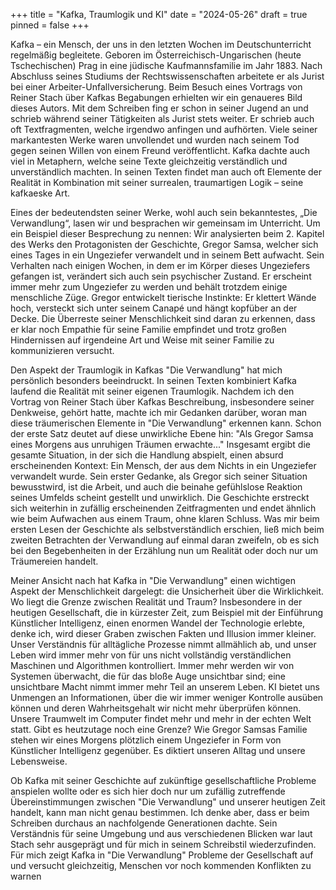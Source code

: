 +++
title = "Kafka, Traumlogik und KI"
date = "2024-05-26"
draft = true
pinned = false
+++


Kafka – ein Mensch, der uns in den letzten Wochen im Deutschunterricht regelmäßig begleitete. Geboren im Österreichisch-Ungarischen (heute Tschechischen) Prag in eine jüdische Kaufmannsfamilie im Jahr 1883. Nach Abschluss seines Studiums der Rechtswissenschaften arbeitete er als Jurist bei einer Arbeiter-Unfallversicherung. Beim Besuch eines Vortrags von Reiner Stach über Kafkas Begabungen erhielten wir ein genaueres Bild dieses Autors. Mit dem Schreiben fing er schon in seiner Jugend an und schrieb während seiner Tätigkeiten als Jurist stets weiter. Er schrieb auch oft Textfragmenten, welche irgendwo anfingen und aufhörten. Viele seiner markantesten Werke waren unvollendet und wurden nach seinem Tod gegen seinen Willen von einem Freund veröffentlicht. Kafka dachte auch viel in Metaphern, welche seine Texte gleichzeitig verständlich und unverständlich machten. In seinen Texten findet man auch oft Elemente der Realität in Kombination mit seiner surrealen, traumartigen Logik – seine kafkaeske Art.

Eines der bedeutendsten seiner Werke, wohl auch sein bekanntestes, „Die Verwandlung“, lasen wir und besprachen wir gemeinsam im Unterricht. Um ein Beispiel dieser Besprechung zu nennen: Wir analysierten beim 2. Kapitel des Werks den Protagonisten der Geschichte, Gregor Samsa, welcher sich eines Tages in ein Ungeziefer verwandelt und in seinem Bett aufwacht. Sein Verhalten nach einigen Wochen, in dem er im Körper dieses Ungeziefers gefangen ist, verändert sich auch sein psychischer Zustand. Er erscheint immer mehr zum Ungeziefer zu werden und behält trotzdem einige menschliche Züge. Gregor entwickelt tierische Instinkte: Er klettert Wände hoch, versteckt sich unter seinem Canapé und hängt kopfüber an der Decke. Die Überreste seiner Menschlichkeit sind daran zu erkennen, dass er klar noch Empathie für seine Familie empfindet und trotz großen Hindernissen auf irgendeine Art und Weise mit seiner Familie zu kommunizieren versucht.

Den Aspekt der Traumlogik in Kafkas "Die Verwandlung" hat mich persönlich besonders beeindruckt. In seinen Texten kombiniert Kafka laufend die Realität mit seiner eigenen Traumlogik. Nachdem ich den Vortrag von Reiner Stach über Kafkas Beschreibung, insbesondere seiner Denkweise, gehört hatte, machte ich mir Gedanken darüber, woran man diese träumerischen Elemente in "Die Verwandlung" erkennen kann. Schon der erste Satz deutet auf diese unwirkliche Ebene hin: "Als Gregor Samsa eines Morgens aus unruhigen Träumen erwachte..." Insgesamt ergibt die gesamte Situation, in der sich die Handlung abspielt, einen absurd erscheinenden Kontext: Ein Mensch, der aus dem Nichts in ein Ungeziefer verwandelt wurde. Sein erster Gedanke, als Gregor sich seiner Situation bewusstwird, ist die Arbeit, und auch die beinahe gefühlslose Reaktion seines Umfelds scheint gestellt und unwirklich. Die Geschichte erstreckt sich weiterhin in zufällig erscheinenden Zeitfragmenten und endet ähnlich wie beim Aufwachen aus einem Traum, ohne klaren Schluss. Was mir beim ersten Lesen der Geschichte als selbstverständlich erschien, ließ mich beim zweiten Betrachten der Verwandlung auf einmal daran zweifeln, ob es sich bei den Begebenheiten in der Erzählung nun um Realität oder doch nur um Träumereien handelt.

Meiner Ansicht nach hat Kafka in "Die Verwandlung" einen wichtigen Aspekt der Menschlichkeit dargelegt: die Unsicherheit über die Wirklichkeit. Wo liegt die Grenze zwischen Realität und Traum? Insbesondere in der heutigen Gesellschaft, die in kürzester Zeit, zum Beispiel mit der Einführung Künstlicher Intelligenz, einen enormen Wandel der Technologie erlebte, denke ich, wird dieser Graben zwischen Fakten und Illusion immer kleiner. Unser Verständnis für alltägliche Prozesse nimmt allmählich ab, und unser Leben wird immer mehr von für uns nicht vollständig verständlichen Maschinen und Algorithmen kontrolliert. Immer mehr werden wir von Systemen überwacht, die für das bloße Auge unsichtbar sind; eine unsichtbare Macht nimmt immer mehr Teil an unserem Leben. KI bietet uns Unmengen an Informationen, über die wir immer weniger Kontrolle ausüben können und deren Wahrheitsgehalt wir nicht mehr überprüfen können. Unsere Traumwelt im Computer findet mehr und mehr in der echten Welt statt. Gibt es heutzutage noch eine Grenze? Wie Gregor Samsas Familie stehen wir eines Morgens plötzlich einem Ungeziefer in Form von Künstlicher Intelligenz gegenüber. Es diktiert unseren Alltag und unsere Lebensweise.

Ob Kafka mit seiner Geschichte auf zukünftige gesellschaftliche Probleme anspielen wollte oder es sich hier doch nur um zufällig zutreffende Übereinstimmungen zwischen "Die Verwandlung" und unserer heutigen Zeit handelt, kann man nicht genau bestimmen. Ich denke aber, dass er beim Schreiben durchaus an nachfolgende Generationen dachte. Sein Verständnis für seine Umgebung und aus verschiedenen Blicken war laut Stach sehr ausgeprägt und für mich in seinem Schreibstil wiederzufinden. Für mich zeigt Kafka in "Die Verwandlung" Probleme der Gesellschaft auf und versucht gleichzeitig, Menschen vor noch kommenden Konflikten zu warnen